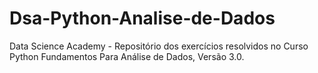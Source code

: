 # Dsa-Python-Analise-de-Dados

Data Science Academy - Repositório dos exercícios resolvidos no Curso Python Fundamentos Para Análise de Dados, Versão 3.0.
